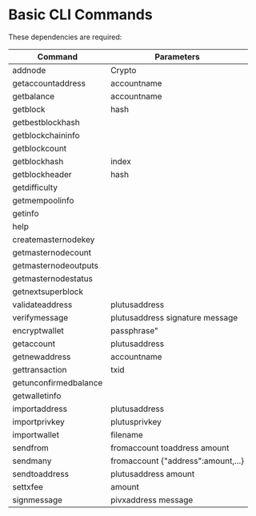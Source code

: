 Basic CLI Commands
==================

These dependencies are required:

 Command              | Parameters         
 ---------------------|------------------------------------------------------------------------
 addnode              | Crypto             
 getaccountaddress    | accountname        
 getbalance           | accountname         
 getblock             | hash
 getbestblockhash     |
 getblockchaininfo    |
 getblockcount        |
 getblockhash         | index
 getblockheader       | hash
 getdifficulty        |
 getmempoolinfo       |
 getinfo              |
 help                 |
 createmasternodekey  |
 getmasternodecount   |
 getmasternodeoutputs |
 getmasternodestatus  |
 getnextsuperblock    |
 validateaddress      | plutusaddress
 verifymessage        | plutusaddress signature message
 encryptwallet        | passphrase"
 getaccount           | plutusaddress
 getnewaddress        | accountname
 gettransaction       | txid
 getunconfirmedbalance|
 getwalletinfo        |
 importaddress        | plutusaddress
 importprivkey        | plutusprivkey
 importwallet         | filename
 sendfrom             | fromaccount toaddress amount
 sendmany             | fromaccount {"address":amount,...}
 sendtoaddress        | plutusaddress amount
 settxfee             | amount
 signmessage          | pivxaddress message

